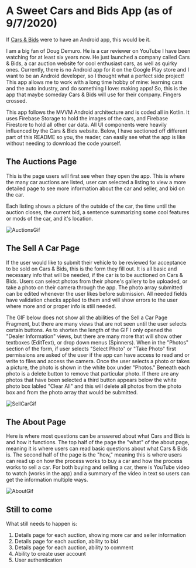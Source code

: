 # A Sweet Cars and Bids App (as of 9/7/2020)
If [Cars & Bids](https://carsandbids.com/) were to have an Android app, this would be it.


I am a big fan of Doug Demuro. He is a car reviewer on YouTube I have been watching for at least six years now. He just launched a company called Cars & Bids, a car auction website for cool enthusiast cars, as well as quirky ones. Currently, there is no Android app for it on the Google Play store and I want to be an Android developer, so I thought what a perfect side project! This app allows me to work with a long time hobby of mine: learning cars and the auto industry, and do something I love: making apps! So, this is the app that maybe someday Cars & Bids will use for their company. Fingers crossed.

This app follows the MVVM Android architecture and is coded all in Kotlin. It uses Firebase Storage to hold the images of the cars, and Firebase Firestore to hold all other car data. All UI components were heavily influenced by the Cars & Bids website. Below, I have sectioned off different part of this README so you, the reader, can easily see what the app is like without needing to download the code yourself.

## The Auctions Page

This is the page users will first see when they open the app. This is where the many car auctions are listed, user can selected a listing to view a more detailed page to see more information about the car and seller, and bid on the car. 

Each listing shows a picture of the outside of the car, the time until the auction closes, the current bid, a sentence summarizing some cool features or mods of the car, and it's location. 

![AuctionsGif](readmegifs/auctionPageGif.gif)

## The Sell A Car Page

If the user would like to submit their vehicle to be reviewed for acceptance to be sold on Cars & Bids, this is the form they fill out. It is all basic and necessary info that will be needed, if the car is to be auctioned on Cars & Bids. Users can select photos from their phone's gallery to be uploaded, or take a photo on their camera through the app. The photo array submitted can be edited whenever the user likes before submission. All needed fields have validation checks applied to them and will show errors to the user where more and or proper info is still needed. 

The GIF below does not show all the abilities of the Sell a Car Page Fragment, but there are many views that are not seen until the user selects certain buttons. As to shorten the length of the GIF I only opened the "Dealer Information" views, but there are many more that will show other textboxes (EditText), or drop down menus (Spinners). When in the "Photos" section of the form, if user selects "Select Photo" or "Take Photo" first permissions are asked of the user if the app can have access to read and or write to files and access the camera. Once the user selects a photo or takes a picture, the photo is shown in the white box under "Photos." Beneath each photo is a delete button to remove that particular photo. If there are any photos that have been selected a third button appears below the white photo box labled "Clear All" and this will delete all photos from the photo box and from the photo array that would be submitted. 

![SellCarGif](readmegifs/sellACarPage.gif)

## The About Page

Here is where most questions can be answered about what Cars and Bids is and how it functions. The top half of the page the "what" of the about page, meaning it is where users can read basic questions about what Cars & Bids is. The second half of the page is the "how," meaning this is where users can read up on how the process works to buy a car and how the process works to sell a car. For both buying and selling a car, there is YouTube video to watch (works in the app) and a summary of the video in text so users can get the information multiple ways.

![AboutGif](readmegifs/aboutPage.gif)

## Still to come

What still needs to happen is:
1. Details page for each auction, showing more car and seller information
2. Details page for each auction, ability to bid
3. Details page for each auction, ability to comment
4. Ability to create user account
5. User authentication
